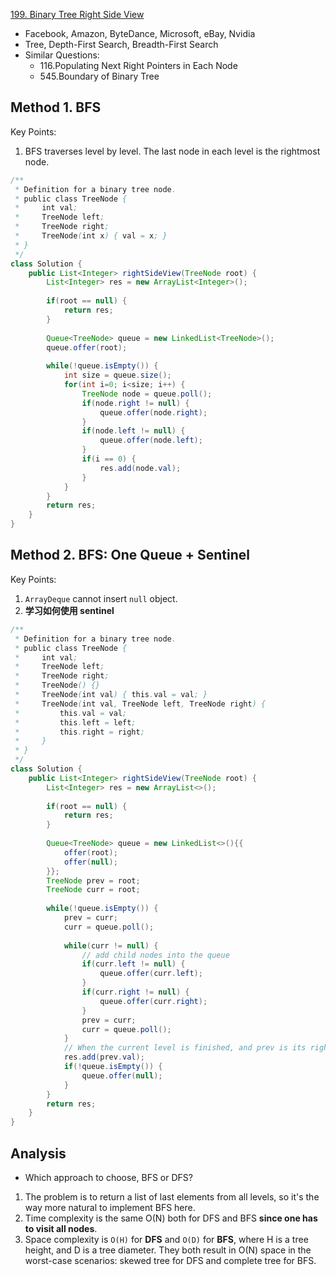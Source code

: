 [199. Binary Tree Right Side View](https://leetcode.com/problems/binary-tree-right-side-view/)

* Facebook, Amazon, ByteDance, Microsoft, eBay, Nvidia
* Tree, Depth-First Search, Breadth-First Search
* Similar Questions:
    * 116.Populating Next Right Pointers in Each Node
    * 545.Boundary of Binary Tree
  

## Method 1. BFS
Key Points:
1. BFS traverses level by level. The last node in each level is the rightmost node.

```java
/**
 * Definition for a binary tree node.
 * public class TreeNode {
 *     int val;
 *     TreeNode left;
 *     TreeNode right;
 *     TreeNode(int x) { val = x; }
 * }
 */
class Solution {
    public List<Integer> rightSideView(TreeNode root) {
        List<Integer> res = new ArrayList<Integer>();
        
        if(root == null) {
            return res;
        }
        
        Queue<TreeNode> queue = new LinkedList<TreeNode>();
        queue.offer(root);
        
        while(!queue.isEmpty()) {
            int size = queue.size();
            for(int i=0; i<size; i++) {
                TreeNode node = queue.poll();
                if(node.right != null) {
                    queue.offer(node.right);
                }
                if(node.left != null) {
                    queue.offer(node.left);
                }
                if(i == 0) {
                    res.add(node.val);
                }
            }
        }
        return res;
    }
}
```


## Method 2. BFS: One Queue + Sentinel

Key Points:
1. `ArrayDeque` cannot insert `null` object.
2. **学习如何使用 sentinel**

```java
/**
 * Definition for a binary tree node.
 * public class TreeNode {
 *     int val;
 *     TreeNode left;
 *     TreeNode right;
 *     TreeNode() {}
 *     TreeNode(int val) { this.val = val; }
 *     TreeNode(int val, TreeNode left, TreeNode right) {
 *         this.val = val;
 *         this.left = left;
 *         this.right = right;
 *     }
 * }
 */
class Solution {
    public List<Integer> rightSideView(TreeNode root) {
        List<Integer> res = new ArrayList<>();
        
        if(root == null) {
            return res;
        }
        
        Queue<TreeNode> queue = new LinkedList<>(){{
            offer(root);
            offer(null);
        }};
        TreeNode prev = root;
        TreeNode curr = root;
        
        while(!queue.isEmpty()) {
            prev = curr;
            curr = queue.poll();
            
            while(curr != null) {
                // add child nodes into the queue
                if(curr.left != null) {
                    queue.offer(curr.left);
                }
                if(curr.right != null) {
                    queue.offer(curr.right);
                }
                prev = curr;
                curr = queue.poll();
            }
            // When the current level is finished, and prev is its rightmost node
            res.add(prev.val);
            if(!queue.isEmpty()) {
                queue.offer(null);
            }
        }
        return res;
    }
}
```

## Analysis
* Which approach to choose, BFS or DFS?
1. The problem is to return a list of last elements from all levels, so it's the way more natural to implement BFS here.
2. Time complexity is the same O(N) both for DFS and BFS **since one has to visit all nodes**.
3. Space complexity is `O(H)` for **DFS** and `O(D)` for **BFS**, where H is a tree height, and D is a tree diameter. 
They both result in O(N) space in the worst-case scenarios: skewed tree for DFS and complete tree for BFS.

